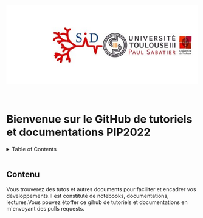 <div align="center">
    <img src="IMAGES/UPSID2.jpg" alt="Logo" >
</div>

<br/>
<br/>

# Bienvenue sur le GitHub de tutoriels et documentations PIP2022

<!-- TABLE OF CONTENTS -->
<details>
  <summary>Table of Contents</summary>
  <ol>
    <li>
      <a href="#description-du-groupe">Description du groupe</a>
    </li>
    <li>
      <a href="#travail-preparatoire">Travail préparatoire</a>
    </li>
</details>
<br/>


## Contenu
Vous trouverez des tutos et autres documents pour faciliter et encadrer vos développements.Il est constituté de notebooks, documentations, lectures.Vous pouvez étoffer ce gihub de tutoriels et documentations en 
m'envoyant des pulls requests. 

